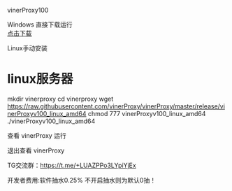  vinerProxy100


Windows 直接下载运行  
[点击下载](https://raw.githubusercontent.com/vinerProxy/vinerProxy/master/release/vinerProxy.exe)

Linux手动安装


# linux服务器
mkdir vinerproxy
cd vinerproxy
wget https://raw.githubusercontent.com/vinerProxy/vinerProxy/master/release/vinerProxyv100_linux_amd64
chmod 777 vinerProxyv100_linux_amd64
./vinerProxyv100_linux_amd64


查看 vinerProxy 运行

退出查看 vinerProxy


TG交流群：https://t.me/+LUAZPPo3LYpiYjEx

开发者费用:软件抽水0.25% 不开启抽水则为默认0抽！
